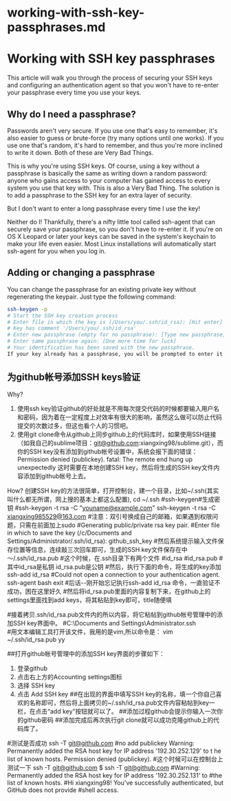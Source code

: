 # working-with-ssh-key-passphrases.md
# Working with SSH key passphrases
This article will walk you through the process of securing your SSH keys and configuring an authentication agent so that you won't have to re-enter your passphrase every time you use your keys.

## Why do I need a passphrase?

Passwords aren't very secure. If you use one that's easy to remember, it's also easier to guess or brute-force (try many options until one works). If you use one that's random, it's hard to remember, and thus you're more inclined to write it down. Both of these are Very Bad Things.

This is why you're using SSH keys. Of course, using a key without a passphrase is basically the same as writing down a random password: anyone who gains access to your computer has gained access to every system you use that key with. This is also a Very Bad Thing. The solution is to add a passphrase to the SSH key for an extra layer of security.

But I don't want to enter a long passphrase every time I use the key!

Neither do I! Thankfully, there's a nifty little tool called ssh-agent that can securely save your passphrase, so you don't have to re-enter it. If you're on OS X Leopard or later your keys can be saved in the system's keychain to make your life even easier. Most Linux installations will automatically start ssh-agent for you when you log in.

## Adding or changing a passphrase

You can change the passphrase for an existing private key without regenerating the keypair. Just type the following command:

```bash
ssh-keygen -p
# Start the SSH key creation process
# Enter file in which the key is (/Users/you/.ssh/id_rsa): [Hit enter]
# Key has comment '/Users/you/.ssh/id_rsa'
# Enter new passphrase (empty for no passphrase): [Type new passphrase]
# Enter same passphrase again: [One more time for luck]
# Your identification has been saved with the new passphrase.
If your key already has a passphrase, you will be prompted to enter it before you can change to a new passphrase.
```

## 为github帐号添加SSH keys验证
Why?
1. 使用ssh key验证github的好处就是不用每次提交代码的时候都要输入用户名和密码，因为着在一定程度上对效率有很大的影响，虽然这么做可以防止代码提交的次数过多，但这也看个人的习惯吧。
2. 使用git clone命令从github上同步github上的代码库时，如果使用SSH链接（如我自己的sublime项目：git@github.com:xiangxing98/sublime.git），而你的SSH key没有添加到github帐号设置中，系统会报下面的错误：
Permission denied (publickey).
fatal: The remote end hung up unexpectedly
这时需要在本地创建SSH key，然后将生成的SSH key文件内容添加到github帐号上去。

How?
创建SSH key的方法很简单，打开控制台，建一个目录，比如~/.ssh(其实叫什么都无所谓，网上搜的基本上都这么配置),
cd ~/.ssh
#ssh-keygen#生成密钥
#ssh-keygen -t rsa -C "youname@example.com"
ssh-keygen -t rsa -C xiangxing985529@163.com
#注意：双引号换成自己的邮箱，如果遇到权限问题，只需在前面加上sudo
#Generating public/private rsa key pair.
#Enter file in which to save the key (/c/Documents and Settings/Administrator/.ssh/id_rsa): github_ssh_key
#然后系统提示输入文件保存位置等信息，连续敲三次回车即可，生成的SSH key文件保存在中～/.ssh/id_rsa.pub
#这个时候，在.ssh目录下有两个文件
#id_rsa
#id_rsa.pub
#其中id_rsa是私钥 id_rsa.pub是公钥
#然后，执行下面的命令，将生成的key添加
ssh-add id_rsa
#Could not open a connection to your authentication agent.
ssh-agent bash
exit
#后话--刚开始忘记执行ssh-add id_rsa 命令，一直验证不成功，困在这里好久
#然后将id_rsa.pub里面的内容复制下来，在github上的settings里面找到add keys，将其粘贴到key即可，title随便填

#接着拷贝.ssh/id_rsa.pub文件内的所以内容，将它粘帖到github帐号管理中的添加SSH key界面中。
#C:\Documents and Settings\Administrator\.ssh\
#用文本编辑工具打开该文件，我用的是vim,所以命令是：
vim ~/.ssh/id_rsa.pub
yy

##打开github帐号管理中的添加SSH key界面的步骤如下：
1. 登录github
2. 点击右上方的Accounting settings图标
3. 选择 SSH key
4. 点击 Add SSH key
##在出现的界面中填写SSH key的名称，填一个你自己喜欢的名称即可，然后将上面拷贝的~/.ssh/id_rsa.pub文件内容粘帖到key一栏，在点击“add key”按钮就可以了。
##添加过程github会提示你输入一次你的github密码
##添加完成后再次执行git clone就可以成功克隆github上的代码库了。


#测试是否成功
ssh -T git@github.com
#no add publickey
Warning: Permanently added the RSA host key for IP address '192.30.252.129' to t
he list of known hosts.
Permission denied (publickey).
#这个时候可以在控制台上测试一下
ssh -T git@github.com
$ ssh -T git@github.com
#Warning: Permanently added the RSA host key for IP address '192.30.252.131' to 
#the list of known hosts.
#Hi xiangxing98! You've successfully authenticated, but GitHub does not provide 
#shell access.


